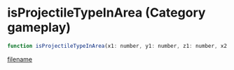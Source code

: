 # isProjectileTypeInArea (Category gameplay)

```js
function isProjectileTypeInArea(x1: number, y1: number, z1: number, x2: number, y2: number, z2: number, type: int, p7: boolean): boolean
```

[filename](isProjectileTypeInArea_m.md ':include')
